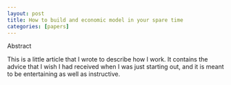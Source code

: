 ```yaml
---
layout: post
title: How to build and economic model in your spare time
categories: [papers]
---
```


Abstract

This is a little article that I wrote to describe how I work. It contains
the advice that I wish I had received when I was just starting out, and
it is meant to be entertaining as well as instructive.

<!--more-->